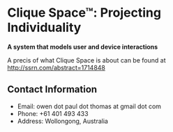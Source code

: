 # Clique Space™: Projecting Individuality

**A system that models user and device interactions**

A precis of what Clique Space is about can be found at http://ssrn.com/abstract=1714848

## Contact Information ##

* Email:    owen dot paul dot thomas at gmail dot com
* Phone:    +61 401 493 433
* Address:  Wollongong, Australia
